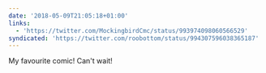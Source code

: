 ```yaml
---
date: '2018-05-09T21:05:18+01:00'
links:
  - 'https://twitter.com/MockingbirdCmc/status/993974098060566529'
syndicated: 'https://twitter.com/roobottom/status/994307596038365187'
---
```

My favourite comic! Can't wait! 
